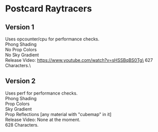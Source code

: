 # Postcard Raytracers

## Version 1
Uses opcounter/cpu for performance checks.\
Phong Shading\
No Prop Colors\
No Sky Gradient\
Release Video: https://www.youtube.com/watch?v=sHSSBqBS0Tg\
627 Characters.\

## Version 2
Uses perf for performance checks.\
Phong Shading\
Prop Colors\
Sky Gradient\
Prop Reflections [any material with "cubemap" in it]\
Release Video: None at the moment.\
628 Characters.
